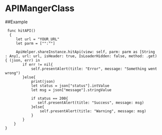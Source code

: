 # APIMangerClass

##Example


     func hitAPI()
      {
         let url = "YOUR_URL"
         let parm = ["":""]
         
         ApiHelper.shareInstance.hitApi(view: self, parm: parm as [String : Any], url: url, isHeader: true, IsLoaderHidden: false, method: .get) { (json, err) in
            if err != nil{
                self.presentAlert(title: "Error", message: "Something went wrong")
            }else{
                print(json)
                let status = json["status"].intValue
                let msg = json["message"].stringValue
                
                if status == 200{
                   self.presentAlert(title: "Success", message: msg) 
                }else{
                    self.presentAlert(title: "Warning", message: msg)
                }
            }
        }
    }
